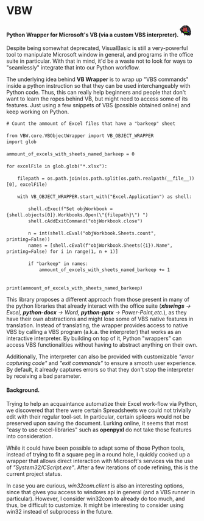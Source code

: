 # VBW
#### Python Wrapper for Microsoft's VB (via a custom VBS interpreter). ![](logo.png)

Despite being somewhat deprecated, VisualBasic is still a very-powerful tool 
to manipulate Microsoft window in general, and programs in the office 
suite in particular. With that in mind, it'd be a waste not to 
look for ways to "seamlessly" integrate that into our Python workflow.

The underlying idea behind **VB Wrapper** is to wrap up "VBS commands" inside 
a python instruction so that they can be used interchangeably with Python 
code. Thus, this can really help beginners and people that don't want to 
learn the ropes behind VB, but might need to access some of its features. 
Just using a few snippets of VBS (possible obtained online) and keep working 
on Python.

    # Count the ammount of Excel files that have a "barkeep" sheet
  
    from VBW.core.VBObjectWrapper import VB_OBJECT_WRAPPER
    import glob

    ammount_of_excels_with_sheets_named_barkeep = 0

    for excelFile in glob.glob("*.xlsx"):

        filepath = os.path.join(os.path.split(os.path.realpath(__file__))[0], excelFile)

        with VB_OBJECT_WRAPPER.start_with("Excel.Application") as shell:

            shell.cExec(f"Set objWorkbook = {shell.objects[0]}.Workbooks.Open(\"{filepath}\") ")
            shell.cAddExitCommand("objWorkbook.close")
            
            n = int(shell.cEval("objWorkbook.Sheets.count", printing=False))
            names = [shell.cEval(f"objWorkbook.Sheets({i}).Name", printing=False) for i in range(1, n + 1)]

            if "barkeep" in names:
                ammount_of_excels_with_sheets_named_barkeep += 1


    print(ammount_of_excels_with_sheets_named_barkeep)

This library proposes a different approach from those present in many of the 
python libraries that already interact with the office suite (***xlswings** 
-> Excel, **python-docx** -> Word, **python-pptx** -> Power-Point,etc.*), as
they have their own abstractions and might lose some of VBS native features 
in translation. Instead of translating, the wrapper provides access to native 
VBS by calling a VBS program (a.k.a. the interpreter) that works as an 
interactive interpreter. By building on top of it, Python "wrappers" can 
access VBS functionalities without having to abstract anything on their own.

Additionally, The interpreter can also be provided with customizable 
*"error capturing code"* and *"exit commands"* to ensure a smooth user 
experience. By default, it already captures errors so that they don't
stop the interpreter by receiving a bad parameter.

#### Background.

Trying to help an acquaintance automatize their Excel work-flow via Python,
we discovered that there were certain Spreadsheets we could not trivially 
edit with their regular tool-set. In particular, certain splicers would not
be preserved upon saving the document. Lurking online, it seems 
that most "easy to use excel-libraries" such as **openpyxl** do not take 
those features into consideration.

While it could have been possible to adapt some of those Python tools, 
instead of trying to fit a square peg in a round hole, I quickly 
cooked up a wrapper that allows direct interaction with Microsoft's services 
via the use of *"System32/CScript.exe"*. After a few iterations of code 
refining, this is the current project status. 

In case you are curious, *win32com.client* is also an interesting options, 
since that gives you access to windows api in general (and a VBS runner 
in particular). However, I consider win32com to already do too much, 
and thus, be difficult to customize. It might be interesting to
consider using win32 instead of subprocess in the future.
